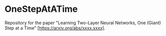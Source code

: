 # OneStepAtATime
Repository for the paper "Learning Two-Layer Neural Networks, One (Giant) Step at a Time" [https://arxiv.org/abs/xxxx.xxxx].
